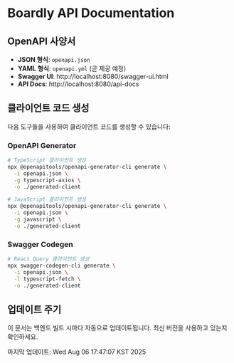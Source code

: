 # Boardly API Documentation

## OpenAPI 사양서

- **JSON 형식**: `openapi.json`
- **YAML 형식**: `openapi.yml` (곧 제공 예정)
- **Swagger UI**: http://localhost:8080/swagger-ui.html
- **API Docs**: http://localhost:8080/api-docs

## 클라이언트 코드 생성

다음 도구들을 사용하여 클라이언트 코드를 생성할 수 있습니다:

### OpenAPI Generator
```bash
# TypeScript 클라이언트 생성
npx @openapitools/openapi-generator-cli generate \
  -i openapi.json \
  -g typescript-axios \
  -o ./generated-client

# JavaScript 클라이언트 생성  
npx @openapitools/openapi-generator-cli generate \
  -i openapi.json \
  -g javascript \
  -o ./generated-client
```

### Swagger Codegen
```bash
# React Query 클라이언트 생성
npx swagger-codegen-cli generate \
  -i openapi.json \
  -l typescript-fetch \
  -o ./generated-client
```

## 업데이트 주기

이 문서는 백엔드 빌드 시마다 자동으로 업데이트됩니다.
최신 버전을 사용하고 있는지 확인하세요.

마지막 업데이트: Wed Aug 06 17:47:07 KST 2025
